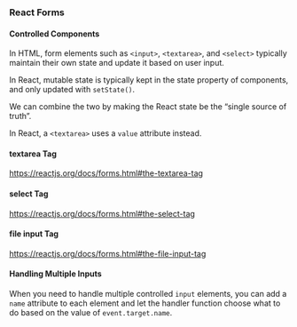 ### React Forms

#### Controlled Components

In HTML, form elements such as `<input>`, `<textarea>`, and `<select>` typically maintain their own state and update it based on user input. 
  
In React, mutable state is typically kept in the state property of components, and only updated with `setState()`.

We can combine the two by making the React state be the “single source of truth”. 

In React, a `<textarea>` uses a `value` attribute instead.

#### textarea Tag
https://reactjs.org/docs/forms.html#the-textarea-tag

#### select Tag
https://reactjs.org/docs/forms.html#the-select-tag

#### file input Tag
https://reactjs.org/docs/forms.html#the-file-input-tag


#### Handling Multiple Inputs
When you need to handle multiple controlled `input` elements, you can add a `name` attribute to each element and let the handler function choose what to do based on the value of `event.target.name`.
